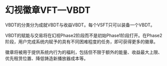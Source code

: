 # 幻视徽章VFT—VBDT

VBDT的分类分为成就VBDT与收益VBDT。每个VSFT只可以装备一个VBDT。

VBDT的赋能与交易将在幻视Phase2阶段而不是初始Phase1阶段打开。在Phase2阶段，用户完成系统内赋予的具有不同困难程度的任务，即可获得更多的徽章。

徽章将被用于提供系统内行为的福利，包括但不限于额外的能量、收益最大上限、优先租赁位置、降低铸造新播放器成本等。
